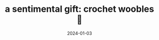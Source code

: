 ---
title: 'a sentimental gift: crochet woobles 🎁'
date: '2024-01-03'
summary: 'My vast crochet collection and where they are now. 🧶'
---